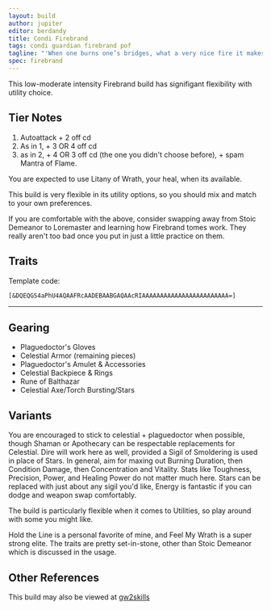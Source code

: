 ```yaml
---
layout: build
author: jupiter
editor: berdandy
title: Condi Firebrand
tags: condi guardian firebrand pof
tagline: "'When one burns one’s bridges, what a very nice fire it makes.'<br/>-- Dylan Thomas"
spec: firebrand
---
```


This low-moderate intensity Firebrand build has signifigant flexibility with utility choice.

## Tier Notes

1. Autoattack + 2 off cd
2. As in 1, + 3 OR 4 off cd
3. as in 2, + 4 OR 3 off cd (the one you didn't choose before), + spam Mantra of Flame.

You are expected to use Litany of Wrath, your heal, when its available. 

This build is very flexible in its utility options, so you should mix and match to your own preferences.

If you are comfortable with the above, consider swapping away from Stoic Demeanor to Loremaster and learning how Firebrand tomes work. They really aren't too bad once you put in just a little practice on them.

## Traits

Template code:

`[&DQEQGS4aPhU4AQAAFRcAADEBAABGAQAAcRIAAAAAAAAAAAAAAAAAAAAAAAA=]`

---

<div
  data-armory-embed='skills'
  data-armory-ids='9158,46148,9151,9150,30461'
>
</div>
<div
  data-armory-embed='specializations'
  data-armory-ids='16,46,62'
  data-armory-16-traits='577,567,1686'
  data-armory-46-traits='625,610,622'
  data-armory-62-traits='2075,2063,2105'
>
</div>
<script async src='https://unpkg.com/armory-embeds@^0.x.x/armory-embeds.js'></script>


## Gearing

- Plaguedoctor's Gloves
- Celestial Armor (remaining pieces)
- Plaguedoctor's Amulet & Accessories
- Celestial Backpiece & Rings
- Rune of Balthazar
- Celestial Axe/Torch Bursting/Stars

## Variants

You are encouraged to stick to celestial + plaguedoctor when possible, though Shaman or Apothecary can be respectable replacements for Celestial. Dire will work here as well, provided a Sigil of Smoldering is used in place of Stars. In general, aim for maxing out Burning Duration, then Condition Damage, then Concentration and Vitality. Stats like Toughness, Precision, Power, and Healing Power do not matter much here. Stars can be replaced with just about any sigil you'd like, Energy is fantastic if you can dodge and weapon swap comfortably. 

The build is particularly flexible when it comes to Utilities, so play around with some you might like.

Hold the Line is a personal favorite of mine, and Feel My Wrath is a super strong elite. The traits are pretty set-in-stone, other than Stoic Demeanor which is discussed in the usage.

## Other References

This build may also be viewed at [gw2skills](http://gw2skills.net/editor/?PWgAc+lJwgYVMK2JWyWavKA-zRRYVRTdn5bIkyOjOUA1MJcwA-e)


